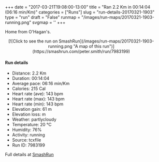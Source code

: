 +++
date = "2017-03-21T19:08:00-13:00"
title = "Ran 2.2 Km in 00:14:04 (06:16 min/Km)"
categories = ["Runs"]
slug = "run-details-20170321-1903"
type = "run"
draft = "False"
runmap = "/images/run-maps/20170321-1903-running.png"
svgmap = '<polyline points="59 0, 57 3, 57 4, 56 6, 56 6, 57 8, 54 11, 54 12, 53 15, 53 16, 53 18, 53 19, 52 20, 52 21, 51 23, 51 23, 53 24, 54 24, 55 24, 56 25, 57 25, 57 26, 57 27, 57 30, 58 31, 58 31, 57 32, 57 34, 56 34, 56 35, 56 35, 54 37, 54 38, 53 39, 53 40, 53 40, 53 41, 52 43, 49 47, 48 50, 48 52, 47 53, 46 54, 43 56, 43 58, 41 61, 41 63, 41 65, 42 69, 41 70, 42 72, 42 74, 44 78, 44 82, 45 82, 45 83, 45 84, 48 85, 48 85, 50 85, 52 85, 53 84, 54 84, 54 85, 56 85, 55 87, 55 88, 55 91, 53 95, 52 96, 52 97, 51 100">'
+++

Home from O'Hagan's. 

<!--more-->

<center>
[![Click to see the run on SmashRun](/images/run-maps/20170321-1903-running.png "A map of this run")](https://smashrun.com/peter.smith/run/7983199)
</center>

#### Run details

* Distance: 2.2 Km
* Duration: 00:14:04
* Average pace: 06:16 min/Km
* Calories: 215 Cal
* Heart rate (ave): 143 bpm
* Heart rate (max): 143 bpm
* Heart rate (min): 143 bpm
* Elevation gain: 61 m
* Elevation loss:  m
* Weather: partlycloudy
* Temperature: 20 &deg;C
* Humidity: 76%
* Activity: running
* Source: tcxfile
* Run ID: 7983199

Full details at [SmashRun](https://smashrun.com/peter.smith/run/7983199)